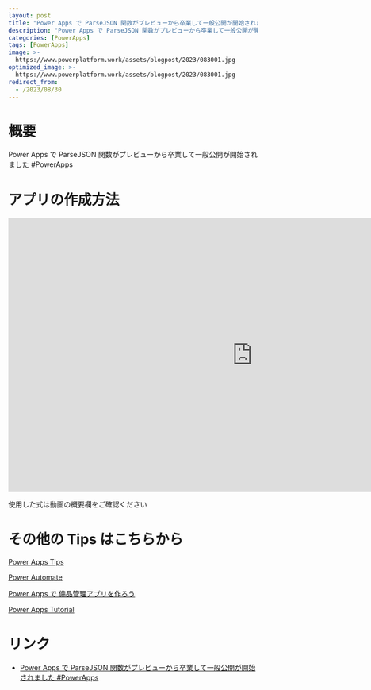 ```yaml
---
layout: post
title: "Power Apps で ParseJSON 関数がプレビューから卒業して一般公開が開始されました #PowerApps"
description: "Power Apps で ParseJSON 関数がプレビューから卒業して一般公開が開始されました #PowerAppsを動画で分かりやすく解説"
categories: [PowerApps]
tags: [PowerApps]
image: >-
  https://www.powerplatform.work/assets/blogpost/2023/083001.jpg
optimized_image: >-
  https://www.powerplatform.work/assets/blogpost/2023/083001.jpg
redirect_from:
  - /2023/08/30
---
```



#  概要

Power Apps で ParseJSON 関数がプレビューから卒業して一般公開が開始されました #PowerApps


# アプリの作成方法

<iframe width="983" height="553" src="https://www.youtube.com/embed/9ny7KswiPwY" title="YouTube video player" frameborder="0" allow="accelerometer; autoplay; clipboard-write; encrypted-media; gyroscope; picture-in-picture" allowfullscreen></iframe>


使用した式は動画の概要欄をご確認ください


# その他の Tips はこちらから

[Power Apps Tips](https://www.youtube.com/watch?v=VrAQf3JQ7yM&list=PLVhFi1fb3DqakSLVMn22DDcySXh9jtzi- )


[Power Automate](https://www.youtube.com/watch?v=-YnJYT0ASEM&list=PLVhFi1fb3Dqbzic6GieqnLFgD3aTj-eHA)


[Power Apps で 備品管理アプリを作ろう](https://www.youtube.com/playlist?list=PLVhFi1fb3DqZM3HKb8Hea6XEL96990Fyn)


[Power Apps Tutorial](https://www.youtube.com/playlist?list=PLVhFi1fb3DqalxpL974VvAJvV4iWoSbe_)


# リンク


- [Power Apps で ParseJSON 関数がプレビューから卒業して一般公開が開始されました #PowerApps](https://www.youtube.com/watch?v=9ny7KswiPwY)

